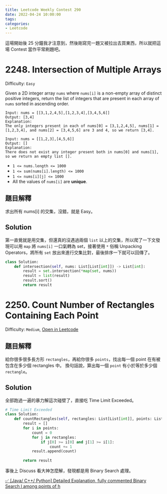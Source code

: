 ```yaml
---
title: Leetcode Weekly Contest 290
date: 2022-04-24 10:00:00
tags:
categories:
- Leetcode
---
```


這場開始後 25 分鐘我才注意到，然後剛寫完一題又被拉出去買東西，所以就把這場 Contest 當作平常刷題吧。

<!-- more -->

# 2248. Intersection of Multiple Arrays

Difficulty: `Easy`

Given a 2D integer array `nums` where `nums[i]` is a non-empty array of distinct positive integers, return the list of integers that are present in each array of `nums` sorted in ascending order.

```
Input: nums = [[3,1,2,4,5],[1,2,3,4],[3,4,5,6]]
Output: [3,4]
Explanation: 
The only integers present in each of nums[0] = [3,1,2,4,5], nums[1] = [1,2,3,4], and nums[2] = [3,4,5,6] are 3 and 4, so we return [3,4].
```
```
Input: nums = [[1,2,3],[4,5,6]]
Output: []
Explanation: 
There does not exist any integer present both in nums[0] and nums[1], so we return an empty list [].
```

- `1 <= nums.length <= 1000`
- `1 <= sum(nums[i].length) <= 1000`
- `1 <= nums[i][j] <= 1000`
- All the values of `nums[i]` are **unique**.

## 題目解釋

求出所有 nums[i] 的交集，沒錯，就是 Easy。

## Solution

第一直覺就是用交集，但還真的沒遇過兩個 `list` 以上的交集，所以爬了一下文發現可以用 `map` 將 `nums[i]` 一口氣轉為 set，接著使用 `*` 俗稱 Unpacking Operators，將所有 `set` 放出來進行交集比對，最後排序一下就可以回傳了。

```python
class Solution:
    def intersection(self, nums: List[List[int]]) -> List[int]:
        result = set.intersection(*map(set, nums))
        result = list(result)
        result.sort()
        return result
```

# 2250. Count Number of Rectangles Containing Each Point

Difficulty: `Medium`, [Open in Leetcode](https://leetcode.com/contest/weekly-contest-290/problems/count-number-of-rectangles-containing-each-point/)

## 題目解釋

給你很多很多長方形 `rectangles`，再給你很多 `points`，找出每一個 point 在有被包含在多少個 rectangles 中。
換句話說，算出每一個 `point` 有小於等於多少個 `rectangle`。

## Solution

全部跑過一遍的暴力解這次碰壁了，直接吃 Time Limit Exceeded。

```python
# Time Limit Exceeded
class Solution:
    def countRectangles(self, rectangles: List[List[int]], points: List[List[int]]) -> List[int]:
        result = []
        for i in points:
            count = 0
            for j in rectangles:
                if j[0] >= i[0] and j[1] >= i[1]:
                    count += 1
            result.append(count)
                
        return result
```

事後上 Discuss 看大神怎麼解，發現都是用 Binary Search 處理。

[
✅ [Java/ C++/ Python] Detailed Explanation, fully commented  Binary Search l among points of h](https://leetcode.com/problems/count-number-of-rectangles-containing-each-point/discuss/1976969/Java-C%2B%2B-Python-Detailed-Explanation-fully-commented-Binary-Search-l-among-points-of-h)
